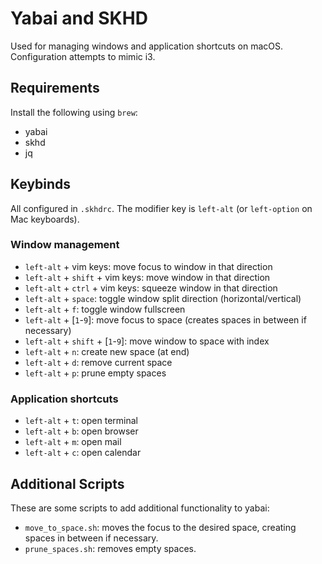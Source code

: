 # Yabai and SKHD
Used for managing windows and application shortcuts on macOS.
Configuration attempts to mimic i3.

## Requirements
Install the following using `brew`:
- yabai
- skhd
- jq

## Keybinds
All configured in `.skhdrc`.
The modifier key is `left-alt` (or `left-option` on Mac keyboards).

### Window management
- `left-alt` + vim keys: move focus to window in that direction
- `left-alt` + `shift` + vim keys: move window in that direction
- `left-alt` + `ctrl` + vim keys: squeeze window in that direction
- `left-alt` + `space`: toggle window split direction (horizontal/vertical)
- `left-alt` + `f`: toggle window fullscreen
- `left-alt` + [`1`-`9`]: move focus to space (creates spaces in between if necessary)
- `left-alt` + `shift` + [`1`-`9`]: move window to space with index
- `left-alt` + `n`: create new space (at end)
- `left-alt` + `d`: remove current space
- `left-alt` + `p`: prune empty spaces

### Application shortcuts
- `left-alt` + `t`: open terminal
- `left-alt` + `b`: open browser
- `left-alt` + `m`: open mail
- `left-alt` + `c`: open calendar

## Additional Scripts
These are some scripts to add additional functionality to yabai:
- `move_to_space.sh`: moves the focus to the desired space, creating spaces in between if necessary.
- `prune_spaces.sh`: removes empty spaces.
